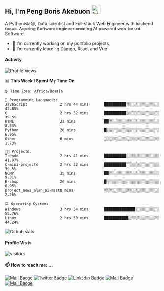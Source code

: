  ## Hi, I'm Peng Boris Akebuon <img src="https://user-images.githubusercontent.com/1303154/88677602-1635ba80-d120-11ea-84d8-d263ba5fc3c0.gif" width="28px" alt="hi">

 A Pythonista😍, Data scientist and Full-stack Web Engineer with backend focus. Aspiring Software engineer creating AI powered web-based Software.
- 🔭 I’m currently working on my portfolio projects
- 🌱 I’m currently learning Django, React and Vue

#### Activity
<!--START_SECTION:waka-->
![Profile Views](http://img.shields.io/badge/Profile%20Views-33-blue)

📊 **This Week I Spent My Time On** 

```text
⌚︎ Time Zone: Africa/Douala

💬 Programming Languages: 
JavaScript               2 hrs 44 mins       ██████████░░░░░░░░░░░░░░░   42.85% 
C                        2 hrs 32 mins       ██████████░░░░░░░░░░░░░░░   39.5% 
HTML                     32 mins             ██░░░░░░░░░░░░░░░░░░░░░░░   8.53% 
Python                   26 mins             █░░░░░░░░░░░░░░░░░░░░░░░░   6.95% 
Other                    6 mins              ░░░░░░░░░░░░░░░░░░░░░░░░░   1.73%

🐱‍💻 Projects: 
Trendd                   2 hrs 41 mins       ██████████░░░░░░░░░░░░░░░   41.97% 
C-mini-projects          2 hrs 32 mins       ██████████░░░░░░░░░░░░░░░   39.5% 
NCMP                     35 mins             ██░░░░░░░░░░░░░░░░░░░░░░░   9.31% 
E-shop                   26 mins             █░░░░░░░░░░░░░░░░░░░░░░░░   6.95% 
project_news_alan_ai-mast8 mins              ░░░░░░░░░░░░░░░░░░░░░░░░░   2.26%

💻 Operating System: 
Windows                  3 hrs 34 mins       ██████████████░░░░░░░░░░░   55.76% 
Linux                    2 hrs 50 mins       ███████████░░░░░░░░░░░░░░   44.24%

```


<!--END_SECTION:waka-->


![Github stats](https://github-readme-stats.vercel.app/api?username=itzomen&theme=vue&show_icons=true&count_private=true)
 
 #### Profile Visits 

![visitors](https://visitor-badge.glitch.me/badge?page_id=itzomen)

#### 📫 How to reach me: ...

[![Mail Badge](https://img.shields.io/badge/-itzomen-c0392b?style=flat&labelColor=c0392b&logo=gmail&logoColor=white)](mailto:peng.akebuon2468@gmail.com)
[![Twitter Badge](https://img.shields.io/badge/-@itz_an_omen-1ca0f1?style=flat&labelColor=1ca0f1&logo=twitter&logoColor=white&link=https://twitter.com/itz_an_omen)](https://twitter.com/itz_an_omen/) [![Linkedin Badge](https://img.shields.io/badge/-Peng_Boris_Akebuon-0e76a8?style=flat&labelColor=0e76a8&logo=linkedin&logoColor=white)](https://www.linkedin.com/in/peng-boris-akebuon-0b8ba0195/)
 [![Mail Badge](https://img.shields.io/badge/-Academy_Omen-e74c3c?style=flat&labelColor=e74c3c&logo=youtube&logoColor=white)](https://https://www.youtube.com/channel/UCknaAfNfqKQDQFnqP2zMA6A?view_as=subscriber)  [![Mail Badge](https://img.shields.io/badge/-@itz_an_omen-405DE6?style=flat&labelColor=5851DB&logo=instagram&logoColor=white)](https://instagram.com/itz_an_omen)
